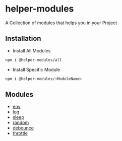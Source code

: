 # helper-modules

A Collection of modules that helps you in your Project

## Installation

- Install All Modules
```bash
npm i @helper-modules/all
```

- Install Specific Module
```bash
npm i @helper-modules/<ModuleName>
```


## Modules

- [env](https://www.npmjs.com/package/@helper-modules/env)
- [log](https://www.npmjs.com/package/@helper-modules/log)
- [sleep](https://www.npmjs.com/package/@helper-modules/sleep)
- [random](https://www.npmjs.com/package/@helper-modules/random)
- [debounce](https://www.npmjs.com/package/@helper-modules/debounce)
- [throttle](https://www.npmjs.com/package/@helper-modules/throttle)